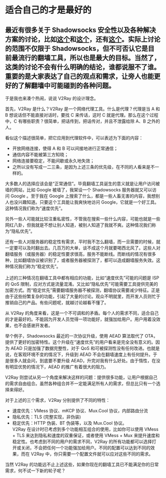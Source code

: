 # 适合自己的才是最好的

##  最近有很多关于 Shadowsocks 安全性以及各种解决方案的讨论，比如[这个](https://blog.zhuhaow.me/security/ss/2017/04/07/the-security-myth-of-some-network-tools/)和[这个](https://medium.com/@Blankwonder/%E5%90%84%E7%A7%8D%E5%8A%A0%E5%AF%86%E4%BB%A3%E7%90%86%E5%8D%8F%E8%AE%AE%E7%9A%84%E7%AE%80%E5%8D%95%E5%AF%B9%E6%AF%94-1ed52bf7a803)，还有[这个](https://github.com/shadowsocks/shadowsocks-org/issues/64)。实际上讨论的范围不仅限于 Shadowsocks，但不可否认它是目前最流行的翻墙工具，所以也是最大的目标。当然了，这类的讨论不会有什么明确的结论，谁都说服不了谁。重要的是大家表达了自己的观点和需求，让旁人也能更好的了解翻墙中可能碰到的各种问题。<br>

于是我也来凑个热闹，说说 V2Ray 的设计理念。<br>

首先，V2Ray 是什么？V2Ray 是一个网络代理工具。什么是代理？代理是当 A 和 B 想说话但不能直接对话时，要找 C 来传话，这时 C 就是代理。那么在这个过程中，C 有哪些职责？很简单，把话传到，把话传对，并且不泄露给除 A、B 之外的人。<br>

看似这个描述很简单，把它应用到代理软件中，可以表述为下面的内容：

* 开放网络连接，使得 A 和 B 可以间接地进行正常通信；<br>
* 通信内容不能被第三方知晓；<br>
* 网络连接要稳定，不能间歇或永久地失效；<br>
* 之所以没有写成一二三条，是因为上述三条的优先级，在不同的人看来是不一样的。<br>

大多数人的选择应该会是“正常通信”。毕竟翻墙工具诞生的意义就是让用户访问被墙的网站，比如 Google 被墙了，我架设一个 Shadowsocks 服务器就又可以访问 Google 。至于我在 Google 上搜索了什么，都是一些人畜无害的内容，我想别人也没兴趣知道。只要这个工具能让我爽快地访问 Google，它就是一个好工具。这种情况我们称为“速度优先”。<br>

另外一些人可能就比较注重私密性，不管我在搜索一些什么内容，可能也就是一些网红八卦，但我就是不想让别人知道，被别人知道了我就不爽。这种情况我们称为“隐私优先”。<br>

还有一些人对服务器的稳定性有需求，平时我不怎么翻墙，而一旦需要的时候，就一定要可以及时翻出去。几百万的大单，谈不成这个月就要喝西北风了。这些人对翻墙服务（或服务器）的稳定性要求很高，服务不能断线。而断线的情况有很多种，比如翻墙协议被识别了，或者服务器被探测了，都可以造成翻墙服务失效。这种情况我们称为“稳定优先”。<br>
<br>
上述的三种情况在翻墙工具中都有相应的功能，比如“速度优先”可能的问题是 ISP 的 QoS 限制，应对方式是流量混淆。又比如“隐私优先”可能需要工具提供完美的加密方式。而“稳定优先”需要翻墙服务器不被探测，翻墙协议需要减少特征。正是由于这些纷繁复杂的功能，引起了大量的讨论。观众不明就里，而开发人员则忙于推销自己的产品。有些问题呢，就越讨论越看不懂了。<br>

从 V2Ray 的角度来看，这是一个不可调和的矛盾。每个人的需求不同，适合自己的才是最好的。不能因为开发人员觉得一项功能好，就强加给用户。用户用着没效果，也不会感谢开发者。<br>

举个例子，Shadowsocks 最近的一次协议升级，使用 AEAD 算法取代了 OTA，提供了更好的加密特性。这个升级在“速度优先”的用户看来是完全没有意义的。因为 AEAD 只是加强了数据完整性，对于 QoS 和可被探测性没有任何改进。也就是说，在客观环境不变的情况下，升级到 AEAD 不会在翻墙速度上有任何提升。于是很多人就会问，到底要不要升级 AEAD，升完对我有什么好处。由于惰性，在没有明显优势的情况下，AEAD 的推广有着很大的阻力。<br>

V2Ray 则尝试从另一个角度来解决这样的问题：提供很多功能，让用户根据自己的需求自由组合。虽然各种组合并不一定能满足所有人的需求，但总比只有一个选择来得好。<br>

对于上述的三个需求，V2Ray 分别提供了不同的特性：<br>

* 速度优先：VMess 协议、mKCP 协议、Mux.Cool 协议，内部路由分流<br>
* 隐私优先：TLS (完整实现，非伪装)<br>
* 稳定优先：HTTP 伪装、BT 伪装等，以及 Mux.Cool 协议。<br>
V2Ray 在设计时已考虑到多个功能相互组合的使用，比如你可以使用 VMess + TLS 来达到隐私和速度的双重保证，或者使用 VMess + Mux 来提升速度和稳定性。也考虑到不同的用户的需求不同，V2Ray 的所有功能都可以选择打开或关闭，不会把任何一个功能强加给用户。不同的配置可以达到不同的效果，而在 V2Ray 中，你只需要一个配置文件就可以应对这些不同的需求。<br>

当然 V2Ray 的功能远不止上述这些，如果你现在的翻墙工具已不能满足你的日常需求，何不试一下新的轮子呢？<br>
